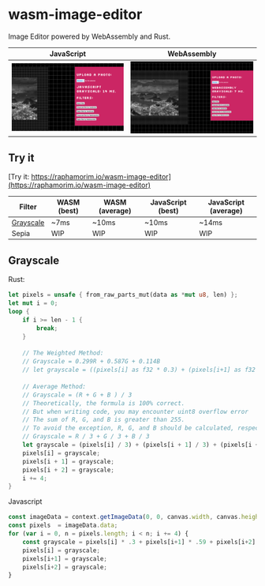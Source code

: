 # wasm-image-editor

Image Editor powered by WebAssembly and Rust.

| JavaScript | WebAssembly |
| --- | --- |
| ![Js demo](resources/javascript-demo.png) | ![Wasm demo](resources/wasm-demo.png) |

## Try it

[Try it: https://raphamorim.io/wasm-image-editor](https://raphamorim.io/wasm-image-editor)

| Filter | WASM (best) | WASM (average) | JavaScript (best) |JavaScript (average) |
| --- | --- | --- | --- | --- |
| [Grayscale](#grayscale) | ~7ms | ~10ms | ~10ms | ~14ms |
| Sepia | WIP | WIP | WIP | WIP |

## Grayscale

Rust:

```rust
let pixels = unsafe { from_raw_parts_mut(data as *mut u8, len) };
let mut i = 0;
loop {
    if i >= len - 1 {
        break;
    }

    // The Weighted Method:
    // Grayscale = 0.299R + 0.587G + 0.114B
    // let grayscale = ((pixels[i] as f32 * 0.3) + (pixels[i+1] as f32 * 0.59) + (pixels[i+2] as f32 * 0.11)) as u8;

    // Average Method:
    // Grayscale = (R + G + B ) / 3
    // Theoretically, the formula is 100% correct.
    // But when writing code, you may encounter uint8 overflow error
    // The sum of R, G, and B is greater than 255.
    // To avoid the exception, R, G, and B should be calculated, respectively.
    // Grayscale = R / 3 + G / 3 + B / 3
    let grayscale = (pixels[i] / 3) + (pixels[i + 1] / 3) + (pixels[i + 2] / 3);
    pixels[i] = grayscale;
    pixels[i + 1] = grayscale;
    pixels[i + 2] = grayscale;
    i += 4;
}
```

Javascript

```javascript
const imageData = context.getImageData(0, 0, canvas.width, canvas.height);
const pixels  = imageData.data;
for (var i = 0, n = pixels.length; i < n; i += 4) {
    const grayscale = pixels[i] * .3 + pixels[i+1] * .59 + pixels[i+2] * .11;
    pixels[i] = grayscale;
    pixels[i+1] = grayscale;
    pixels[i+2] = grayscale;
}
```
